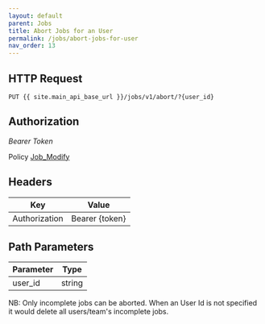 ```yaml
---
layout: default
parent: Jobs
title: Abort Jobs for an User
permalink: /jobs/abort-jobs-for-user
nav_order: 13
---
```


## HTTP Request

```
PUT {{ site.main_api_base_url }}/jobs/v1/abort/?{user_id}
```
## Authorization

*Bearer Token*

Policy
[Job_Modify]({{site.url}}{{site.baseurl}}/authentication/policies#job_modify)

## Headers 

| Key     | Value        |
| ----------- | ----------- |
| Authorization | Bearer {token}      |

## Path Parameters

| Parameter   | Type        |
| ----------- | ----------- |
| user_id | string      |

NB: Only incomplete jobs can be aborted.
    When an User Id is not specified it would delete all users/team's incomplete jobs.
 

